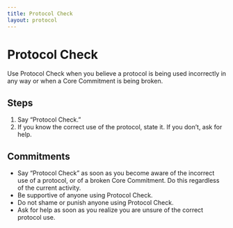 ```yaml
---
title: Protocol Check
layout: protocol
---
```

# Protocol Check

Use Protocol Check when you believe a protocol is being used incorrectly in any way or when a Core Commitment is being broken.

## Steps

1. Say “Protocol Check.”
2. If you know the correct use of the protocol, state it. If you don’t, ask for help.

## Commitments

* Say “Protocol Check” as soon as you become aware of the incorrect use of a protocol, or of a broken Core Commitment. Do this regardless of the current activity.
* Be supportive of anyone using Protocol Check.
* Do not shame or punish anyone using Protocol Check.
* Ask for help as soon as you realize you are unsure of the correct protocol use.